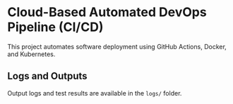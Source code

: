 # Cloud-Based Automated DevOps Pipeline (CI/CD)

This project automates software deployment using GitHub Actions, Docker, and Kubernetes.
## Logs and Outputs
Output logs and test results are available in the `logs/` folder.
